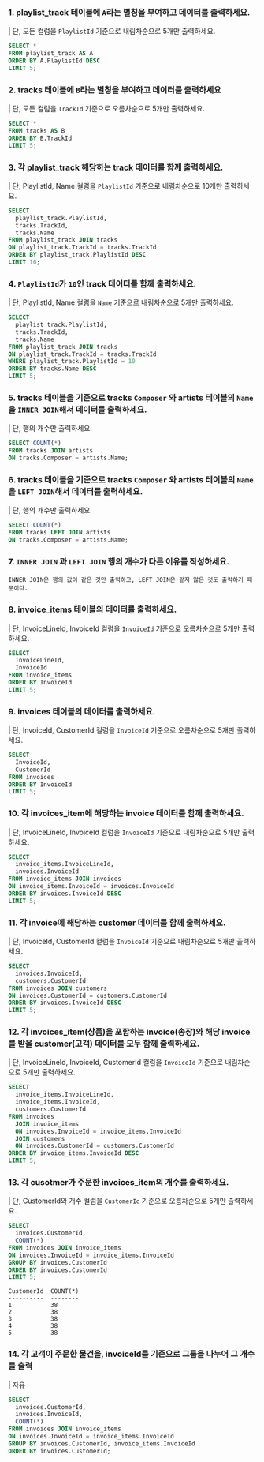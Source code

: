 ### 1. playlist_track 테이블에 `A`라는 별칭을 부여하고 데이터를 출력하세요.
| 단, 모든 컬럼을 `PlaylistId` 기준으로 내림차순으로 5개만 출력하세요.
```sql
SELECT *
FROM playlist_track AS A
ORDER BY A.PlaylistId DESC
LIMIT 5;
```



### 2. tracks 테이블에 `B`라는 별칭을 부여하고 데이터를 출력하세요

| 단, 모든 컬럼을 `TrackId` 기준으로 오름차순으로 5개만 출력하세요.

```sql
SELECT *
FROM tracks AS B
ORDER BY B.TrackId
LIMIT 5;
```



### 3. 각 playlist_track 해당하는 track 데이터를 함께 출력하세요.

| 단, PlaylistId, Name 컬럼을 `PlaylistId` 기준으로 내림차순으로 10개만 출력하세요. 

```sql
SELECT
  playlist_track.PlaylistId,
  tracks.TrackId,
  tracks.Name
FROM playlist_track JOIN tracks
ON playlist_track.TrackId = tracks.TrackId
ORDER BY playlist_track.PlaylistId DESC
LIMIT 10;
```



### 4. `PlaylistId`가 `10`인 track 데이터를 함께 출력하세요. 

| 단, PlaylistId, Name 컬럼을 `Name` 기준으로 내림차순으로 5개만 출력하세요.
```sql
SELECT
  playlist_track.PlaylistId,
  tracks.TrackId,
  tracks.Name
FROM playlist_track JOIN tracks
ON playlist_track.TrackId = tracks.TrackId
WHERE playlist_track.PlaylistId = 10
ORDER BY tracks.Name DESC
LIMIT 5;
```



### 5. tracks 테이블을 기준으로 tracks `Composer` 와 artists 테이블의 `Name`을 `INNER JOIN`해서 데이터를 출력하세요.

| 단, 행의 개수만 출력하세요.
```sql
SELECT COUNT(*)
FROM tracks JOIN artists
ON tracks.Composer = artists.Name;
```



### 6. tracks 테이블을 기준으로 tracks `Composer` 와 artists 테이블의 `Name`을 `LEFT JOIN`해서 데이터를 출력하세요.

| 단, 행의 개수만 출력하세요.
```sql
SELECT COUNT(*)
FROM tracks LEFT JOIN artists
ON tracks.Composer = artists.Name;
```



### 7. `INNER JOIN` 과 `LEFT JOIN` 행의 개수가 다른 이유를 작성하세요.

```plain
INNER JOIN은 행의 값이 같은 것만 출력하고, LEFT JOIN은 같지 않은 것도 출력하기 때문이다.
```



### 8. invoice_items 테이블의 데이터를 출력하세요.

| 단, InvoiceLineId, InvoiceId 컬럼을 `InvoiceId` 기준으로 오름차순으로 5개만 출력하세요.
```sql
SELECT
  InvoiceLineId,
  InvoiceId
FROM invoice_items
ORDER BY InvoiceId
LIMIT 5;
```



### 9. invoices 테이블의 데이터를 출력하세요.

| 단, InvoiceId, CustomerId 컬럼을 `InvoiceId` 기준으로 오름차순으로 5개만 출력하세요.
```sql
SELECT
  InvoiceId,
  CustomerId
FROM invoices
ORDER BY InvoiceId
LIMIT 5;
```



### 10. 각 invoices_item에 해당하는 invoice 데이터를 함께 출력하세요.

| 단, InvoiceLineId, InvoiceId 컬럼을 `InvoiceId` 기준으로 내림차순으로 5개만 출력하세요.
```sql
SELECT
  invoice_items.InvoiceLineId,
  invoices.InvoiceId
FROM invoice_items JOIN invoices
ON invoice_items.InvoiceId = invoices.InvoiceId
ORDER BY invoices.InvoiceId DESC
LIMIT 5;
```



### 11. 각 invoice에 해당하는 customer 데이터를 함께 출력하세요.

| 단, InvoiceId, CustomerId 컬럼을 `InvoiceId` 기준으로 내림차순으로 5개만 출력하세요.

```sql
SELECT
  invoices.InvoiceId,
  customers.CustomerId
FROM invoices JOIN customers
ON invoices.CustomerId = customers.CustomerId
ORDER BY invoices.InvoiceId DESC
LIMIT 5;
```



### 12. 각 invoices_item(상품)을 포함하는 invoice(송장)와 해당 invoice를 받을 customer(고객) 데이터를 모두 함께 출력하세요.

| 단, InvoiceLineId, InvoiceId, CustomerId 컬럼을 `InvoiceId` 기준으로 내림차순으로 5개만 출력하세요.

```sql
SELECT
  invoice_items.InvoiceLineId,
  invoice_items.InvoiceId,
  customers.CustomerId
FROM invoices
  JOIN invoice_items
  ON invoices.InvoiceId = invoice_items.InvoiceId
  JOIN customers
  ON invoices.CustomerId = customers.CustomerId
ORDER BY invoice_items.InvoiceId DESC
LIMIT 5;
```



### 13. 각 cusotmer가 주문한 invoices_item의 개수를 출력하세요.

| 단, CustomerId와 개수 컬럼을 `CustomerId` 기준으로 오름차순으로 5개만 출력하세요.

```sql
SELECT
  invoices.CustomerId,
  COUNT(*)
FROM invoices JOIN invoice_items
ON invoices.InvoiceId = invoice_items.InvoiceId
GROUP BY invoices.CustomerId
ORDER BY invoices.CustomerId
LIMIT 5;
```

```
CustomerId  COUNT(*)
----------  --------
1           38
2           38
3           38
4           38
5           38
```



### 14. 각 고객이 주문한 물건을, invoiceId를 기준으로 그룹을 나누어 그 개수를 출력

| 자유

```sql
SELECT
  invoices.CustomerId,
  invoices.InvoiceId,
  COUNT(*)
FROM invoices JOIN invoice_items
ON invoices.InvoiceId = invoice_items.InvoiceId
GROUP BY invoices.CustomerId, invoice_items.InvoiceId
ORDER BY invoices.CustomerId;
```

